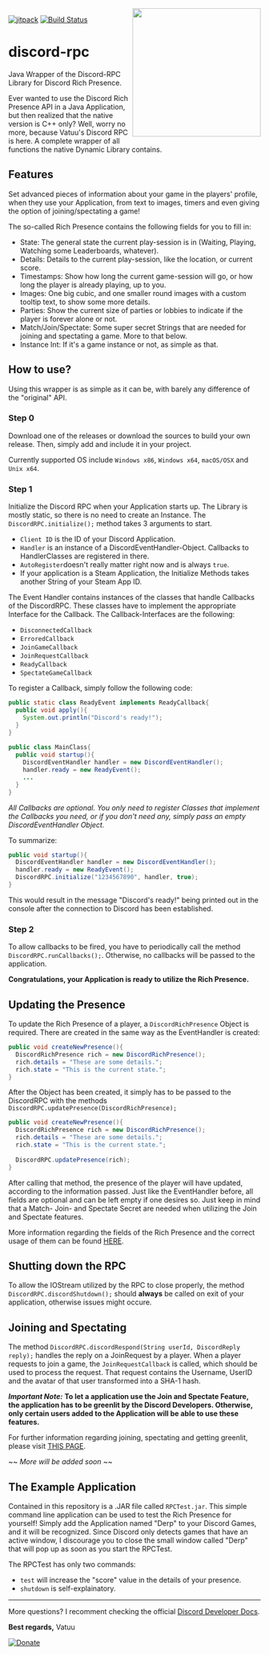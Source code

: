 <img src="https://github.com/vatuu/discord-rpc/raw/master/rpc.png" align="right" height="256" width="256"/>

[![jitpack](https://jitpack.io/v/Vatuu/discord-rpc.svg)](https://jitpack.io/#Vatuu/discord-rpc) [![Build Status](https://travis-ci.org/Vatuu/discord-rpc.svg?branch=master)](https://travis-ci.org/Vatuu/discord-rpc) 


# discord-rpc
Java Wrapper of the Discord-RPC Library for Discord Rich Presence.

Ever wanted to use the Discord Rich Presence API in a Java Application, but then realized that the native version is C++ only?
Well, worry no more, because Vatuu's Discord RPC is here. A complete wrapper of all functions the native Dynamic Library contains.

## Features
Set advanced pieces of information about your game in the players' profile, when they use your Application, from text to images, timers and even giving the option of joining/spectating a game!

The so-called Rich Presence contains the following fields for you to fill in:

- State: The general state the current play-session is in (Waiting, Playing, Watching some Leaderboards, whatever).
- Details: Details to the current play-session, like the location, or current score.
- Timestamps: Show how long the current game-session will go, or how long the player is already playing, up to you.
- Images: One big cubic, and one smaller round images with a custom tooltip text, to show some more details.
- Parties: Show the current size of parties or lobbies to indicate if the player is forever alone or not.
- Match/Join/Spectate: Some super secret Strings that are needed for joining and spectating a game. More to that below.
- Instance Int: If it's a game instance or not, as simple as that.

## How to use?
Using this wrapper is as simple as it can be, with barely any difference of the "original" API.

### Step 0
  Download one of the releases or download the sources to build your own release. Then, simply add and include it in your project.
  
  Currently supported OS include ``Windows x86``, ``Windows x64``, ``macOS/OSX`` and ``Unix x64``.

### Step 1
Initialize the Discord RPC when your Application starts up. The Library is mostly static, so there is no need to create an Instance.
The ``DiscordRPC.initialize();`` method takes 3 arguments to start.
- ``Client ID`` is the ID of your Discord Application.
- ``Handler`` is an instance of a DiscordEventHandler-Object. Callbacks to HandlerClasses are registered in there.
- ``AutoRegister``doesn't really matter right now and is always ``true``.
- If your application is a Steam Application, the Initialize Methods takes another String of your Steam App ID.
  
The Event Handler contains instances of the classes that handle Callbacks of the DiscordRPC. These classes have to implement
the appropriate Interface for the Callback. The Callback-Interfaces are the following:
- ``DisconnectedCallback``
- ``ErroredCallback``
- ``JoinGameCallback``
- ``JoinRequestCallback``
- ``ReadyCallback``
- ``SpectateGameCallback``
  
To register a Callback, simply follow the following code:
```java
public static class ReadyEvent implements ReadyCallback{
  public void apply(){
    System.out.println("Discord's ready!");
  }
}
  
public class MainClass{
  public void startup(){
    DiscordEventHandler handler = new DiscordEventHandler();
    handler.ready = new ReadyEvent();
    ...
  }
}
```
  
*All Callbacks are optional. You only need to register Classes that implement the Callbacks you need, or if you don't need any,
simply pass an empty DiscordEventHandler Object.*
  
To summarize:
```java 
public void startup(){
  DiscordEventHandler handler = new DiscordEventHandler();
  handler.ready = new ReadyEvent();
  DiscordRPC.initialize("1234567890", handler, true);
}
```
  
This would result in the message "Discord's ready!" being printed out in the console after the connection to Discord has been established.
  
### Step 2
To allow callbacks to be fired, you have to periodically call the method ``DiscordRPC.runCallbacks();``. Otherwise, no callbacks will be passed
to the application.
  
**Congratulations, your Application is ready to utilize the Rich Presence.**
 
## Updating the Presence
 
To update the Rich Presence of a player, a ``DiscordRichPresence`` Object is required. There are created in the same way as the
EventHandler is created:
```java
public void createNewPresence(){
  DiscordRichPresence rich = new DiscordRichPresence();
  rich.details = "These are some details.";
  rich.state = "This is the current state.";
}
```
After the Object has been created, it simply has to be passed to the DiscordRPC with the methods ``DiscordRPC.updatePresence(DiscordRichPresence);``

```java
public void createNewPresence(){
  DiscordRichPresence rich = new DiscordRichPresence();
  rich.details = "These are some details.";
  rich.state = "This is the current state.";
  
  DiscordRPC.updatePresence(rich);
}
```

After calling that method, the presence of the player will have updated, according to the information passed. Just like the EventHandler
before, all fields are optional and can be left empty if one desires so. Just keep in mind that a Match- Join- and Spectate Secret are needed when
utilizing the Join and Spectate features. 

More information regarding the fields of the Rich Presence and the correct usage of them can be found [HERE](https://discordapp.com/developers/docs/rich-presence/how-to#updating-presence "Discord Developer Docs").

## Shutting down the RPC
To allow the IOStream utilized by the RPC to close properly, the method ``DiscordRPC.discordShutdown();`` should **always** be called on
exit of your application, otherwise issues might occure.

## Joining and Spectating
The method ``DiscordRPC.discordRespond(String userId, DiscordReply reply);`` handles the reply on a JoinRequest by a player.
When a player requests to join a game, the ``JoinRequestCallback`` is called, which should be used to process the request. That request contains the Username, UserID and
the avatar of that user transformed into a SHA-1 hash.

***Important Note:*** **To let a application use the Join and Spectate Feature, the application has to be greenlit by the Discord Developers.
Otherwise, only certain users added to the Application will be able to use these features.**

For further information regarding joining, spectating and getting greenlit, please visit [THIS PAGE](https://discordapp.com/developers/docs/rich-presence/how-to#joining "Discord Developer Docs").

~~ *More will be added soon* ~~

## The Example Application
Contained in this repository is a .JAR file called ``RPCTest.jar``. This simple command line application can be used to test the Rich Presence
for yourself! Simply add the Application named "Derp" to your Discord Games, and it will be recognized. Since Discord only detects games that have an active window, I discourage you to close the small window called "Derp" that will pop up as soon as you start the RPCTest.

The RPCTest has only two commands:
  - ``test`` will increase the "score" value in the details of your presence.
  - ``shutdown`` is self-explainatory.
 
 -----------------------------------------------------------------------------------------------------------------------------------------------------------------
 More questions? I recomment checking the official [Discord Developer Docs](https://discordapp.com/developers/docs/rich-presence/ "Discord Developer Docs").
 
 **Best regards,**
Vatuu   

[![Donate](https://img.shields.io/badge/Donate-PayPal-7289DA.svg)](https://www.paypal.me/NicolasAdamoglou)
 
